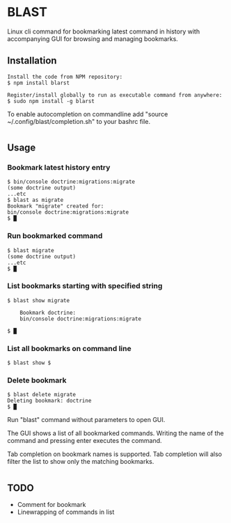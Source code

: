 # BLAST
Linux cli command for bookmarking latest command in history with accompanying GUI for browsing and managing bookmarks.

## Installation
```
Install the code from NPM repository:
$ npm install blarst
```
```
Register/install globally to run as executable command from anywhere:
$ sudo npm install -g blarst
```
To enable autocompletion on commandline add "source ~/.config/blast/completion.sh" to your bashrc file.

#
## Usage
### Bookmark latest history entry
```
$ bin/console doctrine:migrations:migrate
(some doctrine output)
...etc
$ blast as migrate
Bookmark "migrate" created for:
bin/console doctrine:migrations:migrate
$ █
```
### Run bookmarked command
```
$ blast migrate
(some doctrine output)
...etc
$ █
```
### List bookmarks starting with specified string
```
$ blast show migrate

    Bookmark doctrine:
    bin/console doctrine:migrations:migrate

$ █
```
### List all bookmarks on command line
```
$ blast show $
```
### Delete bookmark
```
$ blast delete migrate
Deleting bookmark: doctrine
$ █
```

Run "blast" command without parameters to open GUI.  

The GUI shows a list of all bookmarked commands. Writing the name of the command and pressing enter executes the command.  

Tab completion on bookmark names is supported. Tab completion will also filter the list to show only the matching bookmarks.
#
## TODO
- Comment for bookmark
- Linewrapping of commands in list